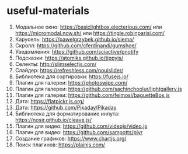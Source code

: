 # useful-materials

1. Модальное окно: https://basiclightbox.electerious.com/ или https://micromodal.now.sh/ или https://tingle.robinparisi.com/
2. Карусель: https://pawelgrzybek.github.io/siema/
3. Скролл: https://github.com/cferdinandi/gumshoe/
4. Уведомления: https://github.com/sciactive/pnotify
5. Подсказки: https://atomiks.github.io/tippyjs/
6. Селекты: http://slimselectjs.com/
7. Слайдер: https://refreshless.com/nouislider/
8. Библиотека для сортировки: https://fusejs.io/
9. Плагин для галереи: https://photoswipe.com/
10. Плагин для галереи: https://github.com/sachinchoolur/lightgallery.js
11. Плагин для галереи: https://github.com/feimosi/baguetteBox.js
12. Дата: https://flatpickr.js.org/
13. Дата: https://github.com/Pikaday/Pikaday
14. Библиотека для форматирование инпута: https://nosir.github.io/cleave.js/
15. Плагин для видео: https://github.com/videojs/video.js
16. Плагин для видео: https://github.com/sampotts/plyr
17. Создание графиков: https://www.chartjs.org/
18. Поиск плагинов: https://plainjs.com/
